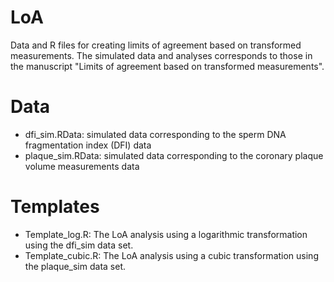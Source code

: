 # LoA
Data and R files for creating limits of agreement based on transformed measurements. The simulated data and analyses corresponds to those in the manuscript "Limits of agreement based on transformed measurements". 

# Data
* dfi_sim.RData: simulated data corresponding to the sperm DNA fragmentation index (DFI) data
* plaque_sim.RData: simulated data corresponding to the coronary plaque volume measurements data

# Templates
* Template_log.R: The LoA analysis using a logarithmic transformation using the dfi_sim data set.
* Template_cubic.R: The LoA analysis using a cubic transformation using the plaque_sim data set.
